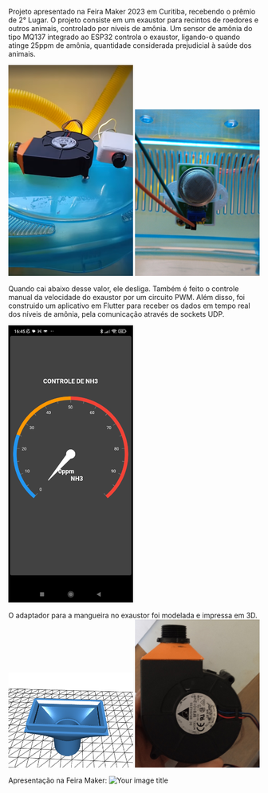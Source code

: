 Projeto apresentado na Feira Maker 2023 em Curitiba, recebendo o prêmio de 2° Lugar.
O projeto consiste em um exaustor para recintos de roedores e outros animais, controlado por níveis de amônia. 
Um sensor de amônia do tipo MQ137 integrado ao ESP32 controla o exaustor, ligando-o quando atinge 25ppm de amônia, quantidade considerada prejudicial à saúde dos animais. 

<img src="https://github.com/juliazschwartz/Ammonia_Control_Fan/blob/main/fan.png" alt="fan" width="250"/>
<img src="https://github.com/juliazschwartz/Ammonia_Control_Fan/blob/main/mq137_a.jpg" alt="sensor" width="250"/>

Quando cai abaixo desse valor, ele desliga. Também é feito o controle manual da velocidade do exaustor por um circuito PWM.
Além disso, foi construido um aplicativo em Flutter para receber os dados em tempo real dos níveis de amônia, pela comunicação através de sockets UDP.

<img src="https://github.com/juliazschwartz/Ammonia_Control_Fan/blob/main/flutter_dashboard.jpg" alt="Your image title" width="250"/>

O adaptador para a mangueira no exaustor foi modelada e impressa em 3D.
<img src="https://github.com/juliazschwartz/Ammonia_Control_Fan/blob/main/modelo.png" alt="Your image title" width="250"/>
<img src="https://github.com/juliazschwartz/Ammonia_Control_Fan/blob/main/hose_adaptor.jpg" alt="Your image title" width="250"/>

Apresentação na Feira Maker: 
<img src="https://github.com/juliazschwartz/Ammonia_Control_Fan/blob/main/maker_fair.png2.jpg" alt="Your image title" width="250"/>





